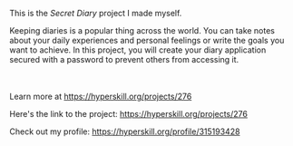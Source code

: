 This is the *Secret Diary* project I made myself.


<p>Keeping diaries is a popular thing across the world. You can take notes about your daily experiences and personal feelings or write the goals you want to achieve. In this project, you will create your diary application secured with a password to prevent others from accessing it.</p><br/><br/>Learn more at <a href="https://hyperskill.org/projects/276?utm_source=ide&utm_medium=ide&utm_campaign=ide&utm_content=project-card">https://hyperskill.org/projects/276</a>

Here's the link to the project: https://hyperskill.org/projects/276

Check out my profile: https://hyperskill.org/profile/315193428